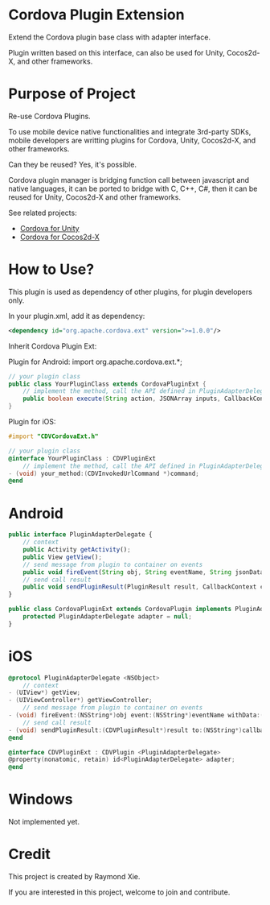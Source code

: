 
# Cordova Plugin Extension #

Extend the Cordova plugin base class with adapter interface.

Plugin written based on this interface, can also be used for Unity, Cocos2d-X, and other frameworks.

# Purpose of Project #

Re-use Cordova Plugins.

To use mobile device native functionalities and integrate 3rd-party SDKs, mobile developers are writting plugins for Cordova, Unity, Cocos2d-X, and other frameworks. 

Can they be reused? Yes, it's possible. 

Cordova plugin manager is bridging function call between javascript and native languages, it can be ported to bridge with C, C++, C#, then it can be reused for Unity, Cocos2d-X and other frameworks.

See related projects:
* [Cordova for Unity](https://github.com/floatinghotpot/cordova-for-unity)
* [Cordova for Cocos2d-X](https://github.com/floatinghotpot/cordova-for-cocos2dx)

# How to Use? #

This plugin is used as dependency of other plugins, for plugin developers only.

In your plugin.xml, add it as dependency:

```xml
<dependency id="org.apache.cordova.ext" version=">=1.0.0"/>
```

Inherit Cordova Plugin Ext:

Plugin for Android:
import org.apache.cordova.ext.*;

```java
// your plugin class
public class YourPluginClass extends CordovaPluginExt {
	// implement the method, call the API defined in PluginAdapterDelegate
	public boolean execute(String action, JSONArray inputs, CallbackContext callbackContext) throws JSONException;
}
```

Plugin for iOS:
```objective-c
#import "CDVCordovaExt.h"

// your plugin class
@interface YourPluginClass : CDVPluginExt
	// implement the method, call the API defined in PluginAdapterDelegate
- (void) your_method:(CDVInvokedUrlCommand *)command;
@end
```

# Android #

```javascript
public interface PluginAdapterDelegate {
	// context
	public Activity getActivity();
	public View getView();
	// send message from plugin to container on events
	public void fireEvent(String obj, String eventName, String jsonData);
	// send call result
	public void sendPluginResult(PluginResult result, CallbackContext context);
}

public class CordovaPluginExt extends CordovaPlugin implements PluginAdapterDelegate {
	protected PluginAdapterDelegate adapter = null;
}


```

# iOS #

```objective-c
@protocol PluginAdapterDelegate <NSObject>
	// context
- (UIView*) getView;
- (UIViewController*) getViewController;
	// send message from plugin to container on events
- (void) fireEvent:(NSString*)obj event:(NSString*)eventName withData:(NSString*)jsonStr;
	// send call result
- (void) sendPluginResult:(CDVPluginResult*)result to:(NSString*)callbackId;
@end

@interface CDVPluginExt : CDVPlugin <PluginAdapterDelegate>
@property(nonatomic, retain) id<PluginAdapterDelegate> adapter;
@end


```

# Windows #

Not implemented yet.

# Credit #

This project is created by Raymond Xie.

If you are interested in this project, welcome to join and contribute.

